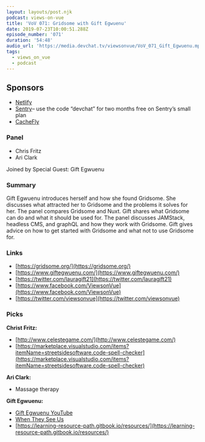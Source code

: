 ```yaml
---
layout: layouts/post.njk
podcast: views-on-vue
title: 'VoV 071: Gridsome with Gift Egwuenu'
date: 2019-07-23T10:00:51.288Z
episode_number: '071'
duration: '54:48'
audio_url: 'https://media.devchat.tv/viewsonvue/VoV_071_Gift_Egwuenu.mp3'
tags:
  - views_on_vue
  - podcast
---
```

## **Sponsors**


*   [Netlify](https://www.netlify.com/)
*   [Sentry](http://sentry.io/)– use the code “devchat” for two months free on Sentry’s small plan
*   [CacheFly](https://www.cachefly.com/)


### **Panel**



*   Chris Fritz
*   Ari Clark

Joined by Special Guest: Gift Egwuenu


### **Summary**

Gift Egwuenu introduces herself and how she found Gridsome. She discusses what attracted her to Gridsome and the problems it solves for her. The panel compares Gridsome and Nuxt. Gift shares what Gridsome can do and what it should be used for. The panel discusses JAMStack, headless CMS, and graphQL and how they work with Gridsome. Gift gives advice on how to get started with Gridsome and what not to use Gridsome for. 


### **Links**



*   [https://gridsome.org/](https://gridsome.org/)
*   [https://www.giftegwuenu.com/](https://www.giftegwuenu.com/)
*   [https://twitter.com/lauragift21](https://twitter.com/lauragift21)
*   [https://www.facebook.com/ViewsonVue](https://www.facebook.com/ViewsonVue)
*   [https://twitter.com/viewsonvue](https://twitter.com/viewsonvue)


### **Picks**

**Christ Fritz:**



*   [http://www.celestegame.com/](http://www.celestegame.com/) 
*   [https://marketplace.visualstudio.com/items?itemName=streetsidesoftware.code-spell-checker](https://marketplace.visualstudio.com/items?itemName=streetsidesoftware.code-spell-checker) 

**Ari Clark:**



*   Massage therapy

**Gift Egwuenu:**



*   [Gift Egwuenu YouTube](https://www.youtube.com/channel/UCgUgg53iJX1pdabUxpkgozA)
*   [When They See Us](https://www.netflix.com/title/80200549)
*   [https://learning-resource-path.gitbook.io/resources/](https://learning-resource-path.gitbook.io/resources/)
